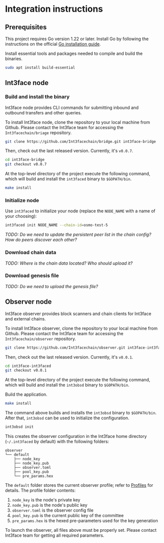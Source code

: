# Integration instructions

## Prerequisites

This project requires Go version 1.22 or later. Install Go by following the instructions on the official [Go installation guide](https://go.dev/doc/install).

Install essential tools and packages needed to compile and build the binaries.

```bash
sudo apt install build-essential
```

## Int3face node

### Build and install the binary

Int3face node provides CLI commands for submitting inbound and outbound transfers and other queries.

To install Int3face node, clone the repository to your local machine from Github. Please contact the Int3face team for accessing the `Int3facechain/briage` repository.

```bash
git clone https://github.com/Int3facechain/bridge.git int3face-bridge
```

Then, check out the last released version. Currently, it's `v0.0.7`.

```bash
cd int3face-bridge
git checkout v0.0.7
```

At the top-level directory of the project execute the following command, which will build and install the `int3faced` binary to `$GOPATH/bin`.

```bash
make install
```

### Initialize node

Use `int3faced` to initialize your node (replace the `NODE_NAME` with a name of your choosing):

```bash
int3faced init NODE_NAME --chain-id=osmo-test-5
```

_TODO: Do we need to update the persistent peer list in the chain config? How do peers discover each other?_

### Download chain data

_TODO: Where is the chain data located? Who should upload it?_

### Download genesis file

_TODO: Do we need to upload the genesis file?_

## Observer node

Int3face observer provides block scanners and chain clients for Int3face and external chains.

To install Int3face observer, clone the repository to your local machine from Github. Please contact the Int3face team for accessing the `Int3facechain/observer` repository.

```bash
git clone https://github.com/Int3facechain/observer.git int3face-int3faced
```

Then, check out the last released version. Currently, it's `v0.0.1`.

```bash
cd int3face-int3faced
git checkout v0.0.1
```

At the top-level directory of the project execute the following command, which will build and install the `int3obsd` binary to `$GOPATH/bin`.

Build the application.
```bash
make install
```
The command above builds and installs the `int3obsd` binary to `$GOPATH/bin`. After that, `int3obsd` can be used to initialize the configuration.
```bash
int3obsd init
```
This creates the observer configuration in the Int3face home directory (`~/.int3faced` by default) with the following folders:
```text
observer
└── default
    ├── node_key
    ├── node_key.pub
    ├── observer.toml
    ├── pool_key.pub
    └── pre_params.hex
```

The `default` folder stores the current observer profile; refer to [Profiles](#profiles) for details. The profile folder contents:
1. `node_key` is the node's private key
2. `node_key.pub` is the node's public key
3. `observer.toml` is the observer config file
4. `pool_key.pub` is the current public key of the committee
5. `pre_params.hex` is the hexed pre-parameters used for the key generation

To launch the observer, all files above must be properly set. Please contact Int3face team for getting all required parameters.
